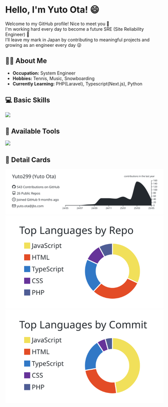 # Hello, I'm Yuto Ota! 😄

Welcome to my GitHub profile! Nice to meet you 🌟
<br/>
I'm working hard every day to become a future SRE (Site Reliability Engineer) 💪
<br/>
I’ll leave my mark in Japan by contributing to meaningful projects and growing as an engineer every day 😜


## 👨‍💻 About Me

- **Occupation:** System Engineer
- **Hobbies:** Tennis, Music, Snowboarding
- **Currently Learning:** PHP(Laravel), Typescript(Next.js), Python 


## 💻 Basic Skills

![](https://skillicons.dev/icons?i=html,css,js,typescript,php,nodejs,react)


## 🔧 Available Tools
![](https://skillicons.dev/icons?i=docker,firebase,mysql,git,sass,tailwind,vite,npm)


## 📃 Detail Cards
![](https://raw.githubusercontent.com/Yuto299/Yuto299/main/profile-summary-card-output/graywhite/0-profile-details.svg)
![](https://raw.githubusercontent.com/Yuto299/Yuto299/main/profile-summary-card-output/graywhite/1-repos-per-language.svg)　[![](https://raw.githubusercontent.com/Yuto299/Yuto299/main/profile-summary-card-output/graywhite/2-most-commit-language.svg)](https://github.com/vn7n24fzkq/github-profile-summary-cards) 








<!--
**Yuto299/Yuto299** is a ✨ _special_ ✨ repository because its `README.md` (this file) appears on your GitHub profile.

Here are some ideas to get you started:

- 🔭 I’m currently working on ...
- 🌱 I’m currently learning ...
- 👯 I’m looking to collaborate on ...
- 🤔 I’m looking for help with ...
- 💬 Ask me about ...
- 📫 How to reach me: ...
- 😄 Pronouns: ...
- ⚡ Fun fact: ...
-->
